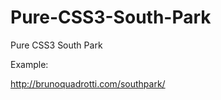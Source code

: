 Pure-CSS3-South-Park
====================

Pure CSS3 South Park

Example:

http://brunoquadrotti.com/southpark/
